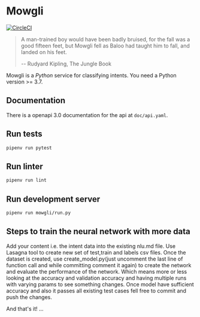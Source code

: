 # Mowgli
[![CircleCI](https://circleci.com/gh/abhijitSingh86/mowgli.svg?style=svg)](https://circleci.com/gh/abhijitSingh86/mowgli)
> A man-trained boy would have been badly bruised, for the fall was a good fifteen feet, but Mowgli fell as Baloo had
> taught him to fall, and landed on his feet.
>
>  -- Rudyard Kipling, The Jungle Book

Mowgli is a _Python_ service for classifying intents.
You need a Python version >= 3.7. 

## Documentation
There is a openapi 3.0 documentation for the api at `doc/api.yaml`.

## Run tests
```bash
pipenv run pytest
```

## Run linter
```bash
pipenv run lint
```

## Run development server
```bash
pipenv run mowgli/run.py
```
    
## Steps to train the neural network with more data

Add your content i.e. the intent data into the existing nlu.md file. Use Lasagna tool to create new set of test,train 
and labels csv files. Once the dataset is created, use create_model.py(just uncomment the last line of function call and 
while committing comment it again) to create the network and evaluate the performance of the network. Which means more 
or less looking at the accuracy and validation accuracy and having multiple runs with varying params to see something 
changes. Once model have sufficient accuracy and also it passes all existing test cases fell free to commit and push the
 changes.
 
 And that's it! ...  



